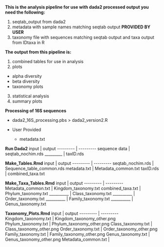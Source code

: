 **This is the analysis pipeline for use with dada2 processed output you need the following:** 
1) seqtab_output from dada2
2) metadata with sample names matching seqtab output **PROVIDED BY USER**
3) taxonomy file with sequences matching seqtab output and taxa output from IDtaxa in R

**The output from this pipeline is:**
1) combined tables for use in analysis
2) plots
 - alpha diversity
 - beta diversity
 - taxonomy plots
3) statistical analysis
4) summary plots

**Processing of 16S sequences**
  - dada2_16S_processing.pbs > dada2_version2.R

- User Provided
  - metadata.txt
  
**Run Dada2**
input | output
--------- | ---------
sequence data | seqtab_nochim.rds
 _________ | taxID.rds

**Make_Tables.Rmd**
input | output
--------- | ---------
seqtab_nochim.rds | Sequence_table_common.rds
metadata.txt | Metadata_common.txt
taxID.rds | combined_taxa.txt

**Make_Taxa_Tables.Rmd**
input | output
--------- | ---------
Metadata_common.txt | Kingdom_taxonomy.txt
combined_taxa.txt | Phylum_taxonomy.txt
__________  | Class_taxonomy.txt
__________  | Order_taxonomy.txt
__________  | Family_taxonomy.txt
__________  | Genus_taxonomy.txt

**Taxonomy_Plots.Rmd**
input | output
--------- | ---------
Kingdom_taxonomy.txt | Kingdom_taxonomy_other.png
Phylum_taxonomy.txt | Phylum_taxonomy_other.png
Class_taxonomy.txt | Class_taxonomy_other.png
Order_taxonomy.txt | Order_taxonomy_other.png
Family_taxonomy.txt | Family_taxonomy_other.png
Genus_taxonomy.txt | Genus_taxonomy_other.png
Metadata_common.txt | 
